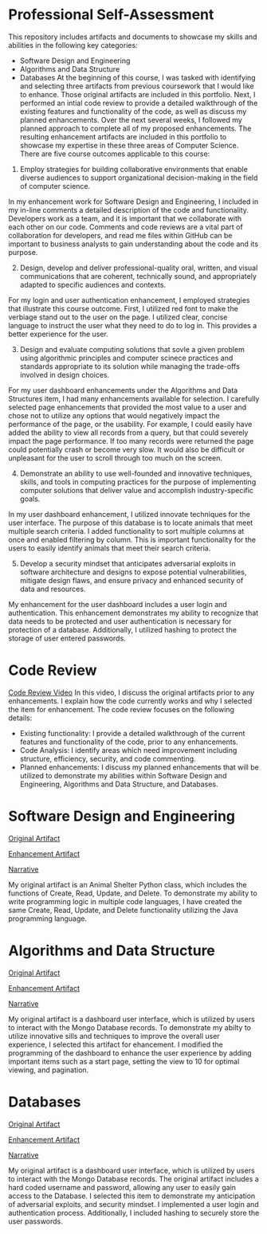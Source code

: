 # Professional Self-Assessment
This repository includes artifacts and documents to showcase my skills and abilities in the following key categories:
- Software Design and Engineering
- Algorithms and Data Structure
- Databases
At the beginning of this course, I was tasked with identifying and selecting three artifacts from previous coursework that I would like to enhance. Those original artifacts are included in this portfolio. Next, I performed an intial code review to provide a detailed walkthrough of the existing features and functionality of the code, as well as discuss my planned enhancements. Over the next several weeks, I followed my planned approach to complete all of my proposed enhancements. The resulting enhancement artifacts are included in this portfolio to showcase my expertise in these three areas of Computer Science.
There are five course outcomes applicable to this course:
1. Employ strategies for building collaborative environments that enable diverse audiences to support organizational decision-making in the field of computer science.

In my enhancement work for Software Design and Engineering, I included in my in-line comments a detailed description of the code and functionality. Developers work as a team, and it is important that we collaborate with each other on our code. Comments and code reviews are a vital part of collaboration for developers, and read me files within GitHub can be important to business analysts to gain understanding about the code and its purpose.

2. Design, develop and deliver professional-quality oral, written, and visual communications that are coherent, technically sound, and appropriately adapted to specific audiences and contexts.
  
For my login and user authentication enhancement, I employed strategies that illustrate this course outcome. First, I utilized red font to make the verbiage stand out to the user on the page. I utilized clear, concise language to instruct the user what they need to do to log in. This provides a better experience for the user.

3. Design and evaluate computing solutions that sovle a given problem using algorithmic principles and computer scinece practices and standards appropriate to its solution while managing the trade-offs involved in design choices.
  
For my user dashboard enhancements under the Algorithms and Data Structures item, I had many enhancements available for selection. I carefully selected page enhancements that provided the most value to a user and chose not to utilize any options that would negatively impact the performance of the page, or the usability. For example, I could easily have added the ability to view all records from a query, but that could severely impact the page performance. If too many records were returned the page could potentially crash or become very slow. It would also be difficult or unpleasant for the user to scroll through too much on the screen.

4. Demonstrate an ability to use well-founded and innovative techniques, skills, and tools in computing practices for the purpose of implementing computer solutions that deliver value and accomplish industry-specific goals.

In my user dashboard enhancement, I utilized innovate techniques for the user interface. The purpose of this database is to locate animals that meet multiple search criteria. I added functionality to sort multiple columns at once and enabled filtering by column. This is important functionality for the users to easily identify animals that meet their search criteria.

5. Develop a security mindset that anticipates adversarial exploits in software architecture and designs to expose potential vulnerabilities, mitigate design flaws, and ensure privacy and enhanced security of data and resources.

My enhancement for the user dashboard includes a user login and authentication. This enhancement demonstrates my ability to recognize that data needs to be protected and user authentication is necessary for protection of a database. Additionally, I utilized hashing to protect the storage of user entered passwords.

# Code Review
[Code Review Video](CodeReview.mp4)
In this video, I discuss the original artifacts prior to any enhancements. I explain how the code currently works and why I selected the item for enhancement. The code review focuses on the following details:
- Existing functionality: I provide a detailed walkthrough of the current features and functionality of the code, prior to any enhancements.
- Code Analysis: I identify areas which need improvement including structure, efficiency, security, and code commenting.
- Planned enhancements: I discuss my planned enhancements that will be utilized to demonstrate my abilities within Software Design and Engineering, Algorithms and Data Structure, and Databases.

# Software Design and Engineering
[Original Artifact](animal_shelter.py)

[Enhancement Artifact](Main.java)

[Narrative](CS499CapstoneMilestoneTwo.docx)

My original artifact is an Animal Shelter Python class, which includes the functions of Create, Read, Update, and Delete. To demonstrate my ability to write programming logic in multiple code languages, I have created the same Create, Read, Update, and Delete functionality utilizing the Java programming language. 

# Algorithms and Data Structure
[Original Artifact](ProjectTwoDashboard.ipynb)

[Enhancement Artifact](RevisedDashboardCS340.py)

[Narrative](CS499CapstoneMilestoneThree.docx)

My original artifact is a dashboard user interface, which is utilized by users to interact with the Mongo Database records. To demonstrate my abilty to utilize innovative sills and techniques to improve the overall user experience, I selected this artifact for ehancement. I modified the programming of the dashboard to enhance the user experience by adding important items such as a start page, setting the view to 10 for optimal viewing, and pagination.

# Databases
[Original Artifact](ProjectTwoDashboard.ipynb)

[Enhancement Artifact](RevisedDashboardWithAuthenticationCS340.py)

[Narrative](CS499CapstoneMilestoneFourV2.docx)

My original artifact is a dashboard user interface, which is utilized by users to interact with the Mongo Database records. The original artifact includes a hard coded username and password, allowing any user to easily gain access to the Database. I selected this item to demonstrate my anticipation of adversarial exploits, and security mindset. I implemented a user login and authentication process. Additionally, I included hashing to securely store the user passwords.
